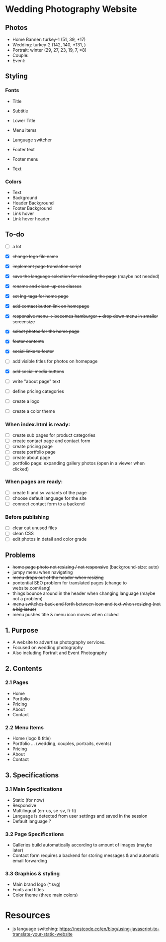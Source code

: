 # Wedding Photography Website

## Photos
- Home Banner: turkey-1 (51, 39, *17)
- Wedding: turkey-2 (142, 140, *131, )
- Portrait: winter (29, 27, 23, 19, 7, *8)
- Couple:
- Event: 

## Styling

### Fonts
- Title
- Subtitle
- Lower Title
- Menu items
- Language switcher
- Footer text
- Footer menu

- Text

### Colors
- Text
- Background
- Header Background
- Footer Background
- Link hover
- Link hover header

## To-do
- [ ] a lot
- [x] ~~change logo file name~~
- [x] ~~implement page translation script~~
- [x] ~~save the language selection for reloading the page~~ (maybe not needed)
- [x] ~~rename and clean-up css classes~~
- [x] ~~set lng-tags for home page~~
- [x] ~~add contact button link on homepage~~
- [x] ~~responsive menu -> becomes hamburger + drop down menu in smaller screensize~~
- [x] ~~select photos for the home page~~
- [x] ~~footer contents~~
- [x] ~~social links to footer~~

- [ ] add visible titles for photos on homepage
- [x] ~~add social media buttons~~
- [ ] write "about page" text
- [ ] define pricing categories
- [ ] create a logo
- [ ] create a color theme


### When index.html is ready:
- [ ] create sub pages for product categories
- [ ] create contact page and contact form
- [ ] create pricing page
- [ ] create portfolio page
- [ ] create about page
- [ ] portfolio page: expanding gallery photos (open in a viewer when clicked)

### When pages are ready:
- [ ] create fi and sv variants of the page
- [ ] choose default language for the site
- [ ] connect contact form to a backend

### Before publishing
- [ ] clear out unused files
- [ ] clean CSS
- [ ] edit photos in detail and color grade

## Problems
- ~~home page photo not resizing / not responsive~~ (background-size: auto)
- jumpy menu when navigating
- ~~menu drops out of the header when resizing~~
- pontential SEO problem for translated pages (change to website.com/lang)
- things bounce around in the header when changing language (maybe not a problem)
- ~~menu switches back and forth between icon and text when resizing (not a big issue)~~
- menu pushes title & menu icon moves when clicked

## 1. Purpose
- A website to advertise photography services.
- Focused on wedding photography
- Also including Portrait and Event Photography

## 2. Contents
### 2.1 Pages
- Home
- Portfolio
- Pricing
- About
- Contact

### 2.2 Menu Items
- Home (logo & title)
- Portfolio ... (wedding, couples, portraits, events)
- Pricing
- About
- Contact

## 3. Specifications
### 3.1 Main Specifications
- Static (for now)
- Responsive
- Multilingual (en-us, se-sv, fi-fi)
- Language is detected from user settings and saved in the session
- Default language ?

### 3.2 Page Specifications
- Galleries build automatically according to amount of images (maybe later)
- Contact form requires a backend for storing messages & and automatic email forwarding
    
### 3.3 Graphics & styling
- Main brand logo (*.svg)
- Fonts and titles
- Color theme (three main colors)


# Resources 
- js language switching: https://nestcode.co/en/blog/using-javascript-to-translate-your-static-website